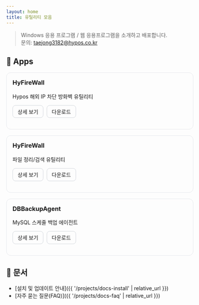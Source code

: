 ```yaml
---
layout: home
title: 유틸리티 모음
---
```


> Windows 응용 프로그램 / 웹 응용프로그램을 소개하고 배포합니다.  
> 문의: taejong3182@hypos.co.kr

## 🔧 Apps

<div class="app-cards">

<div class="app-card">
  <h3>HyFireWall</h3>
  <p>Hypos 해외 IP 차단 방화벽 유틸리티</p>
  <p>
    <a class="btn" href="{{ '/projects/HyFireWall' | relative_url }}">상세 보기</a>
    <a class="btn" href="http://www.newhypos.co.kr/hyFireWall/publish.htm" target="_blank">다운로드</a>
  </p>
</div>

<div class="app-card">
  <h3>HyFireWall</h3>
  <p>파일 정리/검색 유틸리티</p>
  <p>
    <a class="btn" href="{{ '/projects/myfiletool' | relative_url }}">상세 보기</a>
    <a class="btn" href="https://github.com/yourname/MyFileTool/releases/latest" target="_blank">다운로드</a>
  </p>
</div>

<div class="app-card">
  <h3>DBBackupAgent</h3>
  <p>MySQL 스케줄 백업 에이전트</p>
  <p>
    <a class="btn" href="{{ '/projects/dbbackupagent' | relative_url }}">상세 보기</a>
    <a class="btn" href="https://github.com/yourname/DBBackupAgent/releases/latest" target="_blank">다운로드</a>
  </p>
</div>

</div>

<style>
.app-cards { display:grid; gap:1rem; grid-template-columns: repeat(auto-fit, minmax(260px, 1fr)); }
.app-card { border:1px solid #e5e7eb; border-radius:12px; padding:1rem; }
.app-card h3 { margin-top:0; }
.btn { display:inline-block; padding:.4rem .8rem; margin-right:.3rem; border:1px solid #d1d5db; border-radius:8px; text-decoration:none; }
</style>

## 📄 문서

- [설치 및 업데이트 안내]({{ '/projects/docs-install' | relative_url }})
- [자주 묻는 질문(FAQ)]({{ '/projects/docs-faq' | relative_url }})
